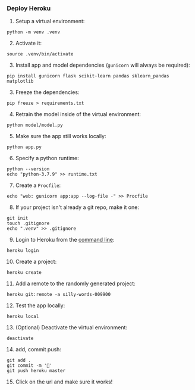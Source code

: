 ### Deploy Heroku

1. Setup a virtual environment:

```
python -m venv .venv
```

2. Activate it:

```
source .venv/bin/activate
```

3. Install app and model dependencies (`gunicorn` will always be required):

```
pip install gunicorn flask scikit-learn pandas sklearn_pandas matplotlib
```

3. Freeze the dependencies:

```
pip freeze > requirements.txt
```

4. Retrain the model inside of the virtual environment:

```
python model/model.py
```

5. Make sure the app still works locally:

```
python app.py
```

6. Specify a python runtime:

```
python --version
echo "python-3.7.9" >> runtime.txt
```

7. Create a `Procfile`:

```
echo "web: gunicorn app:app --log-file -" >> Procfile
```

8. If your project isn't already a git repo, make it one:

```
git init
touch .gitignore
echo ".venv" >> .gitignore
```

9. Login to Heroku from the [command line](https://devcenter.heroku.com/articles/heroku-cli):

```
heroku login
```

10. Create a project:

```
heroku create
```

11. Add a remote to the randomly generated project:

```
heroku git:remote -a silly-words-009900
```

12. Test the app locally:

```
heroku local
```

13. (Optional) Deactivate the virtual environment:

```
deactivate
```

14. add, commit push:

```
git add .
git commit -m '🚀'
git push heroku master
```

15. Click on the url and make sure it works!